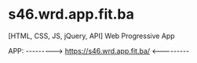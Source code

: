 # s46.wrd.app.fit.ba
[HTML, CSS, JS, jQuery, API] Web Progressive App 


APP:
---------> https://s46.wrd.app.fit.ba/ <---------
